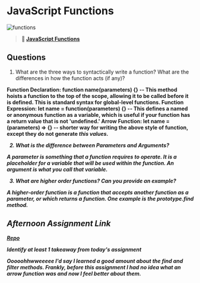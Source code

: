 # JavaScript Functions

![functions](https://bcw.blob.core.windows.net/public/img/function-anatomy.jpg)

> **📖 [JavaScript Functions](https://codeworksacademy.com/fs-student-guide/resources/wk2/02-Functions)**

## Questions

1. What are the three ways to syntactically write a function? What are the differences in how the function acts (if any)?

<strong>Function Declaration:<strong> function name(parameters) {} -- This method hoists a function to the top of the scope, allowing it to be called before it is defined. This is standard syntax for global-level functions.
<strong>Function Expression:<strong> let name = function(parameters) {} -- This defines a named or anonymous function as a variable, which is useful if your function has a return value that is not 'undefined.'
<strong>Arrow Function:<strong> let name = (parameters) => {} -- shorter way for writing the above style of function, except they do not generate <em>this<em> values.

2. What is the difference between Parameters and Arguments?

A parameter is something that a function requires to operate. It is a placeholder for a variable that will be used within the function. An argument is what you call that variable.

3. What are higher order functions? Can you provide an example?

A higher-order function is a function that accepts another function as a parameter, or which returns a function.
One example is the prototype.find method.


## Afternoon Assignment Link

**[Repo](https://github.com/da-cade/lost-package)**

Identify at least 1 takeaway from today's assignment

Ooooohhwweeeee I'd say I learned a good amount about the find and filter methods. Frankly, before this assignment I had no idea what an arrow function was and now I feel better about them.
